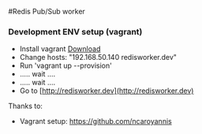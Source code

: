 #Redis Pub/Sub worker


### Development ENV setup (vagrant)
  - Install vagrant [Download](https://www.vagrantup.com/downloads.html)
  - Change hosts: "192.168.50.140 redisworker.dev"
  - Run 'vagrant up --provision'
  - ..... wait ....
  - ..... wait ....
  - Go to [http://redisworker.dev](http://redisworker.dev)
  
 



Thanks to:
 - Vagrant setup: https://github.com/ncaroyannis